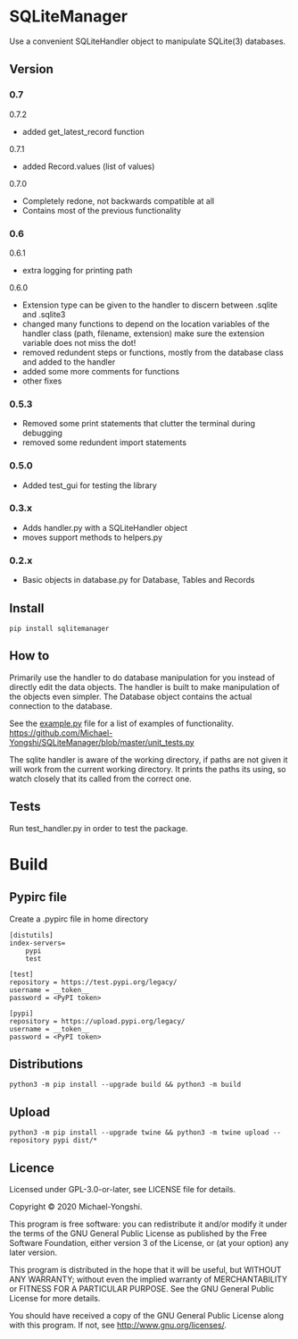 # SQLiteManager
Use a convenient SQLiteHandler object to manipulate SQLite(3) databases.

## Version

### 0.7
0.7.2
- added get_latest_record function

0.7.1
- added Record.values (list of values)

0.7.0
- Completely redone, not backwards compatible at all
- Contains most of the previous functionality

### 0.6
0.6.1
- extra logging for printing path

0.6.0
- Extension type can be given to the handler to discern between .sqlite and .sqlite3
- changed many functions to depend on the location variables of the handler class (path, filename, extension)
make sure the extension variable does not miss the dot!
- removed redundent steps or functions, mostly from the database class and added to the handler
- added some more comments for functions
- other fixes

### 0.5.3
- Removed some print statements that clutter the terminal during debugging
- removed some redundent import statements

### 0.5.0
- Added test_gui for testing the library

### 0.3.x
- Adds handler.py with a SQLiteHandler object
- moves support methods to helpers.py

### 0.2.x
- Basic objects in database.py for Database, Tables and Records

## Install
```
pip install sqlitemanager
```

## How to
Primarily use the handler to do database manipulation for you instead of directly edit the data objects. The handler is built to make manipulation of the objects even simpler. The Database object contains the actual connection to the database.

See the [example.py](example.py) file for a list of examples of functionality.
https://github.com/Michael-Yongshi/SQLiteManager/blob/master/unit_tests.py

The sqlite handler is aware of the working directory, if paths are not given it will work from the current working directory.
It prints the paths its using, so watch closely that its called from the correct one.

## Tests
Run test_handler.py in order to test the package.

# Build

## Pypirc file
Create a .pypirc file in home directory

```
[distutils]
index-servers=
    pypi
    test

[test]
repository = https://test.pypi.org/legacy/
username = __token__
password = <PyPI token>

[pypi]
repository = https://upload.pypi.org/legacy/
username = __token__
password = <PyPI token>
```

## Distributions

```
python3 -m pip install --upgrade build && python3 -m build
```

## Upload

```
python3 -m pip install --upgrade twine && python3 -m twine upload --repository pypi dist/*
```

## Licence

Licensed under GPL-3.0-or-later, see LICENSE file for details.

Copyright © 2020 Michael-Yongshi.

This program is free software: you can redistribute it and/or modify it under the terms of the GNU General Public License as published by the Free Software Foundation, either version 3 of the License, or (at your option) any later version.

This program is distributed in the hope that it will be useful, but WITHOUT ANY WARRANTY; without even the implied warranty of MERCHANTABILITY or FITNESS FOR A PARTICULAR PURPOSE. See the GNU General Public License for more details.

You should have received a copy of the GNU General Public License along with this program. If not, see http://www.gnu.org/licenses/.
